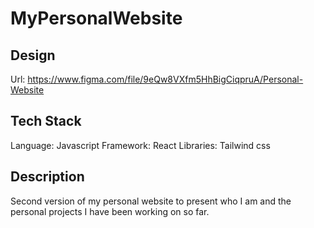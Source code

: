 # MyPersonalWebsite

## Design
Url: https://www.figma.com/file/9eQw8VXfm5HhBigCiqpruA/Personal-Website

## Tech Stack
Language: Javascript 
Framework: React
Libraries: Tailwind css

## Description
Second version of my personal website to present who I am and the personal projects I have been working on so far. 

